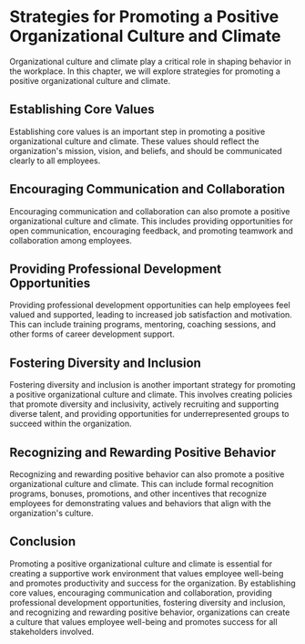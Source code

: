 Strategies for Promoting a Positive Organizational Culture and Climate
=====================================================================================================================

Organizational culture and climate play a critical role in shaping behavior in the workplace. In this chapter, we will explore strategies for promoting a positive organizational culture and climate.

Establishing Core Values
------------------------

Establishing core values is an important step in promoting a positive organizational culture and climate. These values should reflect the organization's mission, vision, and beliefs, and should be communicated clearly to all employees.

Encouraging Communication and Collaboration
-------------------------------------------

Encouraging communication and collaboration can also promote a positive organizational culture and climate. This includes providing opportunities for open communication, encouraging feedback, and promoting teamwork and collaboration among employees.

Providing Professional Development Opportunities
------------------------------------------------

Providing professional development opportunities can help employees feel valued and supported, leading to increased job satisfaction and motivation. This can include training programs, mentoring, coaching sessions, and other forms of career development support.

Fostering Diversity and Inclusion
---------------------------------

Fostering diversity and inclusion is another important strategy for promoting a positive organizational culture and climate. This involves creating policies that promote diversity and inclusivity, actively recruiting and supporting diverse talent, and providing opportunities for underrepresented groups to succeed within the organization.

Recognizing and Rewarding Positive Behavior
-------------------------------------------

Recognizing and rewarding positive behavior can also promote a positive organizational culture and climate. This can include formal recognition programs, bonuses, promotions, and other incentives that recognize employees for demonstrating values and behaviors that align with the organization's culture.

Conclusion
----------

Promoting a positive organizational culture and climate is essential for creating a supportive work environment that values employee well-being and promotes productivity and success for the organization. By establishing core values, encouraging communication and collaboration, providing professional development opportunities, fostering diversity and inclusion, and recognizing and rewarding positive behavior, organizations can create a culture that values employee well-being and promotes success for all stakeholders involved.

